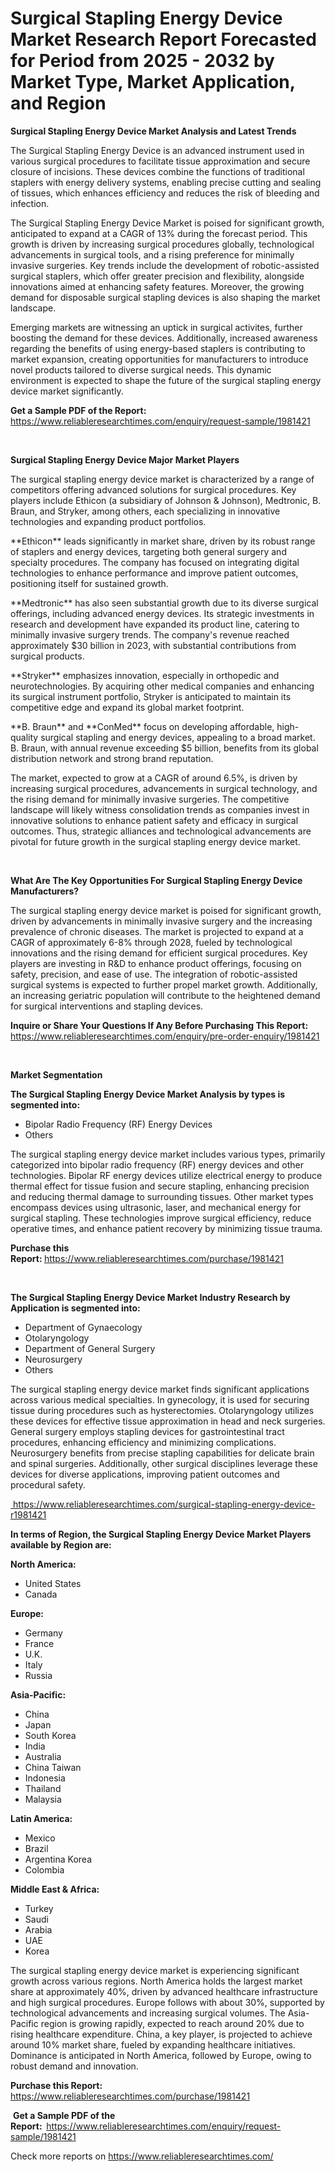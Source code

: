 <p><h1>Surgical Stapling Energy Device Market Research Report Forecasted for Period from 2025 -  2032 by Market Type, Market Application, and Region</h1></p><p><strong>Surgical Stapling Energy Device Market Analysis and Latest Trends</strong></p>
<p><p>The Surgical Stapling Energy Device is an advanced instrument used in various surgical procedures to facilitate tissue approximation and secure closure of incisions. These devices combine the functions of traditional staplers with energy delivery systems, enabling precise cutting and sealing of tissues, which enhances efficiency and reduces the risk of bleeding and infection.</p><p>The Surgical Stapling Energy Device Market is poised for significant growth, anticipated to expand at a CAGR of 13% during the forecast period. This growth is driven by increasing surgical procedures globally, technological advancements in surgical tools, and a rising preference for minimally invasive surgeries. Key trends include the development of robotic-assisted surgical staplers, which offer greater precision and flexibility, alongside innovations aimed at enhancing safety features. Moreover, the growing demand for disposable surgical stapling devices is also shaping the market landscape.</p><p>Emerging markets are witnessing an uptick in surgical activites, further boosting the demand for these devices. Additionally, increased awareness regarding the benefits of using energy-based staplers is contributing to market expansion, creating opportunities for manufacturers to introduce novel products tailored to diverse surgical needs. This dynamic environment is expected to shape the future of the surgical stapling energy device market significantly.</p></p>
<p><strong>Get a Sample PDF of the Report:&nbsp;</strong> <a href="https://www.reliableresearchtimes.com/enquiry/request-sample/1981421?utm_campaign=2220&utm_medium=2&utm_source=Github&utm_content=ia&utm_term=05032025&utm_id=surgical-stapling-energy-device">https://www.reliableresearchtimes.com/enquiry/request-sample/1981421</a></p>
<p>&nbsp;</p>
<p><strong>Surgical Stapling Energy Device Major Market Players</strong></p>
<p><p>The surgical stapling energy device market is characterized by a range of competitors offering advanced solutions for surgical procedures. Key players include Ethicon (a subsidiary of Johnson & Johnson), Medtronic, B. Braun, and Stryker, among others, each specializing in innovative technologies and expanding product portfolios.</p><p>**Ethicon** leads significantly in market share, driven by its robust range of staplers and energy devices, targeting both general surgery and specialty procedures. The company has focused on integrating digital technologies to enhance performance and improve patient outcomes, positioning itself for sustained growth.</p><p>**Medtronic** has also seen substantial growth due to its diverse surgical offerings, including advanced energy devices. Its strategic investments in research and development have expanded its product line, catering to minimally invasive surgery trends. The company's revenue reached approximately $30 billion in 2023, with substantial contributions from surgical products.</p><p>**Stryker** emphasizes innovation, especially in orthopedic and neurotechnologies. By acquiring other medical companies and enhancing its surgical instrument portfolio, Stryker is anticipated to maintain its competitive edge and expand its global market footprint.</p><p>**B. Braun** and **ConMed** focus on developing affordable, high-quality surgical stapling and energy devices, appealing to a broad market. B. Braun, with annual revenue exceeding $5 billion, benefits from its global distribution network and strong brand reputation.</p><p>The market, expected to grow at a CAGR of around 6.5%, is driven by increasing surgical procedures, advancements in surgical technology, and the rising demand for minimally invasive surgeries. The competitive landscape will likely witness consolidation trends as companies invest in innovative solutions to enhance patient safety and efficacy in surgical outcomes. Thus, strategic alliances and technological advancements are pivotal for future growth in the surgical stapling energy device market.</p></p>
<p>&nbsp;</p>
<p><strong>What Are The Key Opportunities For Surgical Stapling Energy Device Manufacturers?</strong></p>
<p><p>The surgical stapling energy device market is poised for significant growth, driven by advancements in minimally invasive surgery and the increasing prevalence of chronic diseases. The market is projected to expand at a CAGR of approximately 6-8% through 2028, fueled by technological innovations and the rising demand for efficient surgical procedures. Key players are investing in R&D to enhance product offerings, focusing on safety, precision, and ease of use. The integration of robotic-assisted surgical systems is expected to further propel market growth. Additionally, an increasing geriatric population will contribute to the heightened demand for surgical interventions and stapling devices.</p></p>
<p><strong>Inquire or Share Your Questions If Any Before Purchasing This Report:</strong> <a href="https://www.reliableresearchtimes.com/enquiry/pre-order-enquiry/1981421?utm_campaign=2220&utm_medium=2&utm_source=Github&utm_content=ia&utm_term=05032025&utm_id=surgical-stapling-energy-device">https://www.reliableresearchtimes.com/enquiry/pre-order-enquiry/1981421</a></p>
<p>&nbsp;</p>
<p><strong>Market Segmentation</strong></p>
<p><strong>The Surgical Stapling Energy Device Market Analysis by types is segmented into:</strong></p>
<p><ul><li>Bipolar Radio Frequency (RF) Energy Devices</li><li>Others</li></ul></p>
<p><p>The surgical stapling energy device market includes various types, primarily categorized into bipolar radio frequency (RF) energy devices and other technologies. Bipolar RF energy devices utilize electrical energy to produce thermal effect for tissue fusion and secure stapling, enhancing precision and reducing thermal damage to surrounding tissues. Other market types encompass devices using ultrasonic, laser, and mechanical energy for surgical stapling. These technologies improve surgical efficiency, reduce operative times, and enhance patient recovery by minimizing tissue trauma.</p></p>
<p><strong>Purchase this Report:&nbsp;</strong><a href="https://www.reliableresearchtimes.com/purchase/1981421?utm_campaign=2220&utm_medium=2&utm_source=Github&utm_content=ia&utm_term=05032025&utm_id=surgical-stapling-energy-device">https://www.reliableresearchtimes.com/purchase/1981421</a></p>
<p>&nbsp;</p>
<p><strong>The Surgical Stapling Energy Device Market Industry Research by Application is segmented into:</strong></p>
<p><ul><li>Department of Gynaecology</li><li>Otolaryngology</li><li>Department of General Surgery</li><li>Neurosurgery</li><li>Others</li></ul></p>
<p><p>The surgical stapling energy device market finds significant applications across various medical specialties. In gynecology, it is used for securing tissue during procedures such as hysterectomies. Otolaryngology utilizes these devices for effective tissue approximation in head and neck surgeries. General surgery employs stapling devices for gastrointestinal tract procedures, enhancing efficiency and minimizing complications. Neurosurgery benefits from precise stapling capabilities for delicate brain and spinal surgeries. Additionally, other surgical disciplines leverage these devices for diverse applications, improving patient outcomes and procedural safety.</p></p>
<p><a href="https://www.reliableresearchtimes.com/surgical-stapling-energy-device-r1981421?utm_campaign=2220&utm_medium=2&utm_source=Github&utm_content=ia&utm_term=05032025&utm_id=surgical-stapling-energy-device">&nbsp;https://www.reliableresearchtimes.com/surgical-stapling-energy-device-r1981421</a></p>
<p><strong>In terms of Region, the Surgical Stapling Energy Device Market Players available by Region are:</strong></p>
<p>
    <p> <strong> North America: </strong>
        <ul>
            <li>United States</li>
            <li>Canada</li>
        </ul>
        </p> 
    <p> <strong> Europe: </strong>
        <ul>
            <li>Germany</li>
            <li>France</li>
            <li>U.K.</li>
            <li>Italy</li>
            <li>Russia</li>
        </ul>
        </p> 
    <p> <strong> Asia-Pacific: </strong>
        <ul>
            <li>China</li>
            <li>Japan</li>
            <li>South Korea</li>
            <li>India</li>
            <li>Australia</li>
            <li>China Taiwan</li>
            <li>Indonesia</li>
            <li>Thailand</li>
            <li>Malaysia</li>
        </ul>
        </p> 
    <p> <strong> Latin America: </strong>
        <ul>
            <li>Mexico</li>
            <li>Brazil</li>
            <li>Argentina Korea</li>
            <li>Colombia</li>
        </ul>
        </p> 
    <p> <strong> Middle East & Africa: </strong>
        <ul>
            <li>Turkey</li>
            <li>Saudi</li>
            <li>Arabia</li>
            <li>UAE</li>
            <li>Korea</li>
        </ul>
    </p>
    </p>
<p><p>The surgical stapling energy device market is experiencing significant growth across various regions. North America holds the largest market share at approximately 40%, driven by advanced healthcare infrastructure and high surgical procedures. Europe follows with about 30%, supported by technological advancements and increasing surgical volumes. The Asia-Pacific region is growing rapidly, expected to reach around 20% due to rising healthcare expenditure. China, a key player, is projected to achieve around 10% market share, fueled by expanding healthcare initiatives. Dominance is anticipated in North America, followed by Europe, owing to robust demand and innovation.</p></p>
<p><strong>Purchase this Report: </strong><a href="https://www.reliableresearchtimes.com/purchase/1981421?utm_campaign=2220&utm_medium=2&utm_source=Github&utm_content=ia&utm_term=05032025&utm_id=surgical-stapling-energy-device">https://www.reliableresearchtimes.com/purchase/1981421</a></p>
<p>&nbsp;<strong>Get a Sample PDF of the Report:&nbsp;&nbsp;</strong><a href="https://www.reliableresearchtimes.com/enquiry/request-sample/1981421?utm_campaign=2220&utm_medium=2&utm_source=Github&utm_content=ia&utm_term=05032025&utm_id=surgical-stapling-energy-device">https://www.reliableresearchtimes.com/enquiry/request-sample/1981421</a></p>
<p><strong></strong></p>
<p>Check more reports on <a href="https://www.reliableresearchtimes.com/?utm_campaign=2220&utm_medium=2&utm_source=Github&utm_content=ia&utm_term=05032025&utm_id=surgical-stapling-energy-device">https://www.reliableresearchtimes.com/</a></p>